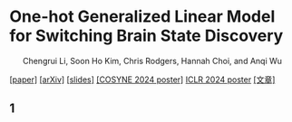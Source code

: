 # One-hot Generalized Linear Model for Switching Brain State Discovery
<div align='center' >Chengrui Li, Soon Ho Kim, Chris Rodgers, Hannah Choi, and Anqi Wu</div>

[[paper]](https://openreview.net/pdf?id=MREQ0k6qvD) [[arXiv]](https://arxiv.org/abs/2310.15263) [[slides]]() [[COSYNE 2024 poster]]() [ICLR 2024 poster]() [[文章]]()

## 1

